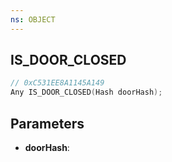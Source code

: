 ```yaml
---
ns: OBJECT
---
```

## IS_DOOR_CLOSED

```c
// 0xC531EE8A1145A149
Any IS_DOOR_CLOSED(Hash doorHash);
```

## Parameters
* **doorHash**:
